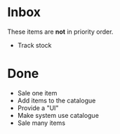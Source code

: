 # Inbox

These items are __not__ in priority order.

- Track stock
  
# Done
- Sale one item
- Add items to the catalogue
- Provide a "UI"
- Make system use catalogue
- Sale many items
